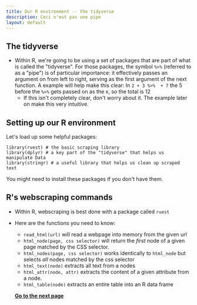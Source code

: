 ```yaml
---
title: Our R environment -- the tidyverse
description: Ceci n'est pas une pipe
layout: default
---
```


## The tidyverse
* Within R, we're going to be using a set of packages that are part of what is called the "tidyverse". For those packages, the symbol `%>%` (referred to as a "pipe") is of particular importance: it effectively passes an argument on from left to right, serving as the first argument of the next function. A example will help make this clear:
In `2 + 3 %>%  + 7` the 5 before the `%>%` gets passed on as the x, so the total is 12
   * If this isn't completely clear, don't worry about it. The example later on make this very intuitive.

## Setting up our R environment
Let's load up some helpful packages:

```
library(rvest) # the basic scraping library
library(dplyr) # a key part of the "tidyverse" that helps us manipulate Data
library(stringr) # a useful library that helps us clean up scraped text
```

You might need to install these packages if you don't have them.
  
## R's webscraping commands
* Within R, webscraping is best done with a package called `rvest`
* Here are the functions you need to know:
  * `read_html(url)` will read a webpage into memory from the given url
  * `html_node(page, css selector)` will return the *first* node of a given page matched by the CSS selector.
  * `html_nodes(page, css selector)` works identically to `html_node` but selects *all* nodes matched by the css selector
  * `html_text(node)` extracts all text from a nodes
  * `html_attr(node, attr)` extracts the content of a given attribute from a node.
  * `html_table(node)` extracts an entire table into an R data frame
  
  **[Go to the next page](scraping-single-page)**
